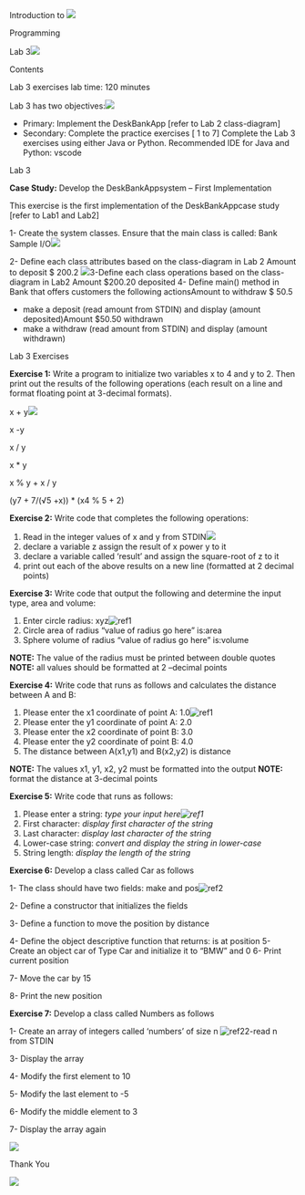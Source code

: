 ﻿Introduction to ![](Aspose.Words.5d164e3f-2b7a-4ab2-a575-05dbcdb905e1.001.png)

Programming

Lab 3![](Aspose.Words.5d164e3f-2b7a-4ab2-a575-05dbcdb905e1.002.png)

Contents

Lab 3 exercises   lab time: 120 minutes

Lab 3 has two objectives:![](Aspose.Words.5d164e3f-2b7a-4ab2-a575-05dbcdb905e1.003.png)

- Primary: Implement the DeskBankApp [refer to Lab 2 class-diagram]
- Secondary: Complete the practice exercises [ 1 to 7] Complete the Lab 3 exercises using either Java or Python. Recommended IDE for Java and Python:  vscode

Lab 3

**Case Study:** Develop the DeskBankAppsystem – First Implementation

This exercise is the first implementation of the DeskBankAppcase study [refer to Lab1 and Lab2]

1- Create the system classes. Ensure that the main class is called: Bank Sample I/O![](Aspose.Words.5d164e3f-2b7a-4ab2-a575-05dbcdb905e1.004.png)

2- Define each class attributes based on the class-diagram in Lab 2 Amount to deposit $ 200.2 ![](Aspose.Words.5d164e3f-2b7a-4ab2-a575-05dbcdb905e1.005.png)3-Define each class operations based on the class-diagram in Lab2 Amount $200.20 deposited 4- Define main() method in Bank that offers customers the following actionsAmount to withdraw $ 50.5

- make a deposit (read amount from STDIN) and display (amount deposited)Amount $50.50 withdrawn
- make a withdraw (read amount from STDIN) and display (amount withdrawn)

Lab 3 Exercises

**Exercise 1:** Write a program to initialize two variables x to 4 and y to 2. Then print out the results of the following operations (each result on a line and format floating point at 3-decimal formats). 

x + y![](Aspose.Words.5d164e3f-2b7a-4ab2-a575-05dbcdb905e1.006.png)

x -y   

x / y

x \* y

x % y + x / y

(y7 + 7/(√5 +x)) \* (x4 % 5  + 2)

**Exercise 2:** Write code that completes the following operations:

1. Read in the integer values of x and y from STDIN![](Aspose.Words.5d164e3f-2b7a-4ab2-a575-05dbcdb905e1.007.png)
1. declare a variable z assign the result of x power y to it 
1. declare a variable called ‘result’ and assign the square-root of z to it
1. print out each of the above results on a new line (formatted at 2 decimal points) 

**Exercise 3:** Write code that output the following and determine the input type, area and volume:

1. Enter circle radius:  xyz![ref1]
1. Circle area of radius “value of radius go here” is:area
1. Sphere volume of radius “value of radius go here” is:volume 

**NOTE:** The value of the radius must be printed between double quotes **NOTE:** all values should be formatted at 2 –decimal points 

**Exercise 4:** Write code that runs as follows and calculates the distance between A and B:

1. Please enter the x1 coordinate of point A: 1.0![ref1]
1. Please enter the y1 coordinate of point A: 2.0
1. Please enter the x2 coordinate of point B: 3.0
1. Please enter the y2 coordinate of point B: 4.0
1. The distance between A(x1,y1) and B(x2,y2) is distance

**NOTE:** The values x1, y1, x2, y2 must be formatted into the output **NOTE:** format the distance at 3-decimal points

**Exercise 5:** Write code that runs as follows:

1. Please enter a string: *type your input here![ref1]*
1. First character: *display first character of the string*
1. Last character: *display last character of the string*
1. Lower-case string: *convert and display the string in lower-case*
1. String length: *display the length of the string*

**Exercise 6:** Develop a class called Car as follows

1- The class should have two fields: make and pos![ref2]

2- Define a constructor that initializes the fields

3- Define a function to move the position by distance

4- Define the object descriptive function that returns: <make> is at position <posvalue> 5- Create an object car of Type Car and initialize it to “BMW” and 0 6- Print current position

7- Move the car by 15

8- Print the new position

**Exercise 7:** Develop a class called Numbers as follows

1- Create an array of integers called ‘numbers’ of size n ![ref2]2-read n from STDIN

3- Display the array

4- Modify the first element to 10

5- Modify the last element to -5

6- Modify the middle element to 3

7- Display the array again


![](Aspose.Words.5d164e3f-2b7a-4ab2-a575-05dbcdb905e1.010.png)

Thank You

![](Aspose.Words.5d164e3f-2b7a-4ab2-a575-05dbcdb905e1.011.png)

[ref1]: Aspose.Words.5d164e3f-2b7a-4ab2-a575-05dbcdb905e1.008.png
[ref2]: Aspose.Words.5d164e3f-2b7a-4ab2-a575-05dbcdb905e1.009.png
